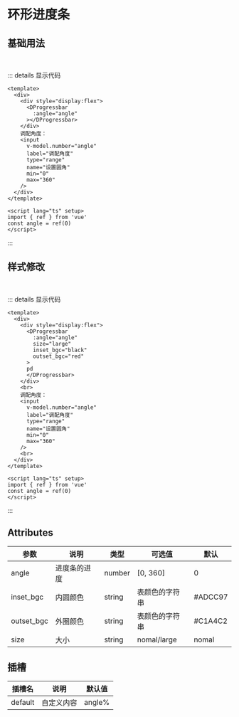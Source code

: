 # 环形进度条

## 基础用法

<br/>
<ClientOnly>
    <div class="example">
        <ProgressDemo />
    </div>
</ClientOnly>

::: details 显示代码

```vue
<template>
  <div>
    <div style="display:flex">
      <DProgressbar
        :angle="angle"
      ></DProgressbar>
    </div>
    调配角度：
    <input
      v-model.number="angle"
      label="调配角度"
      type="range"
      name="设置圆角"
      min="0"
      max="360"
    />
  </div>
</template>

<script lang="ts" setup>
import { ref } from 'vue'
const angle = ref(0)
</script>
```

:::

## 样式修改

<br/>
<ClientOnly>
    <div class="example">
        <ProgressDemo2 />
    </div>
</ClientOnly>

::: details 显示代码

```vue
<template>
  <div>
    <div style="display:flex">
      <DProgressbar
        :angle="angle"
        size="large"
        inset_bgc="black"
        outset_bgc="red"
      >
      pd
      </DProgressbar>
    </div>
    <br>
    调配角度：
    <input
      v-model.number="angle"
      label="调配角度"
      type="range"
      name="设置圆角"
      min="0"
      max="360"
    />
    <br>
  </div>
</template>
  
<script lang="ts" setup>
import { ref } from 'vue'
const angle = ref(0)
</script>
```

:::
<script setup lang="ts">
  import ProgressDemo from './demo/progressdemo1.vue'
  import ProgressDemo2 from './demo/progressdemo2.vue'
</script>

## Attributes

| 参数          | 说明         | 类型    | 可选值                                             | 默认  |
| ------------- | ------------ | ------- | --------------------------------------------------| ----- |
| angle         | 进度条的进度        | number  | [0, 360]                |  0   | —     |
| inset_bgc          | 内圆颜色         | string  | 表颜色的字符串  | #ADCC97    |
| outset_bgc        | 外圈颜色 | string |表颜色的字符串                        | #C1A4C2 |
| size     | 大小    | string | nomal/large                        | nomal |

## 插槽

| 插槽名         | 说明         |  默认值  |
|-------------- | -----------  | --------- |
|default       |自定义内容  | angle%
